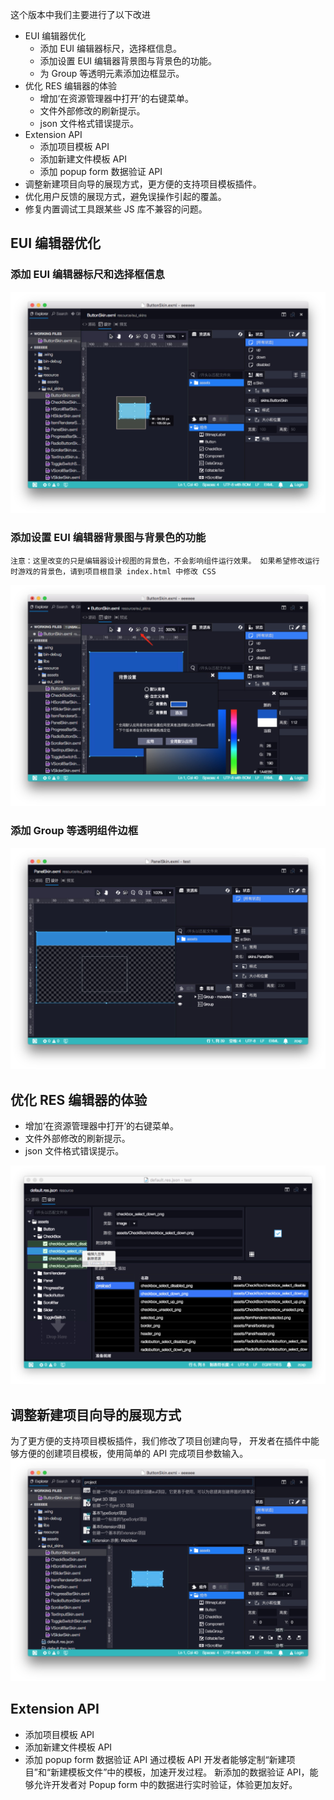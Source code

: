 

这个版本中我们主要进行了以下改进

- EUI 编辑器优化
    - 添加 EUI 编辑器标尺，选择框信息。
    - 添加设置 EUI 编辑器背景图与背景色的功能。
    - 为 Group 等透明元素添加边框显示。
- 优化 RES 编辑器的体验
    - 增加‘在资源管理器中打开’的右键菜单。
    - 文件外部修改的刷新提示。
    - json 文件格式错误提示。
- Extension API
    - 添加项目模板 API
    - 添加新建文件模板 API 
    - 添加 popup form 数据验证 API
- 调整新建项目向导的展现方式，更方便的支持项目模板插件。
- 优化用户反馈的展现方式，避免误操作引起的覆盖。
- 修复内置调试工具跟某些 JS 库不兼容的问题。

## EUI 编辑器优化
### 添加 EUI 编辑器标尺和选择框信息
![](574d6dc0020f0.jpg)

### 添加设置 EUI 编辑器背景图与背景色的功能
    注意：这里改变的只是编辑器设计视图的背景色，不会影响组件运行效果。 如果希望修改运行时游戏的背景色，请到项目根目录 index.html 中修改 CSS
![](574d6dbf5ec60.jpg)

### 添加 Group 等透明组件边框
![](574d6dbfaed7a.jpg)

## 优化 RES 编辑器的体验
- 增加‘在资源管理器中打开’的右键菜单。
- 文件外部修改的刷新提示。
- json 文件格式错误提示。

![](574d6dbfd180e.jpg)

## 调整新建项目向导的展现方式
为了更方便的支持项目模板插件，我们修改了项目创建向导，
开发者在插件中能够方便的创建项目模板，使用简单的 API 完成项目参数输入。
![](574d6dbf895ff.jpg)

## Extension API
- 添加项目模板 API 
- 添加新建文件模板 API 
- 添加 popup form 数据验证 API
通过模板 API 开发者能够定制“新建项目”和“新建模板文件”中的模板，加速开发过程。
新添加的数据验证 API，能够允许开发者对 Popup form 中的数据进行实时验证，体验更加友好。

